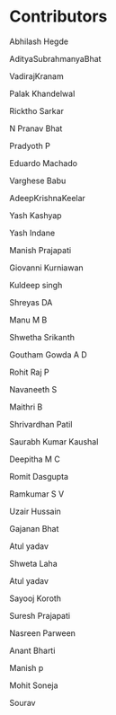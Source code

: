 # Contributors

Abhilash Hegde

AdityaSubrahmanyaBhat

VadirajKranam

Palak Khandelwal

Ricktho Sarkar

N Pranav Bhat

Pradyoth P

Eduardo Machado

Varghese Babu

AdeepKrishnaKeelar

Yash Kashyap

Yash Indane

Manish Prajapati

Giovanni Kurniawan

Kuldeep singh

Shreyas DA

Manu M B

Shwetha Srikanth

Goutham Gowda A D

Rohit Raj P

Navaneeth S

Maithri B

Shrivardhan Patil

Saurabh Kumar Kaushal  

Deepitha M C  

Romit Dasgupta    

Ramkumar S V  

Uzair Hussain  

Gajanan Bhat

Atul yadav

Shweta Laha

Atul yadav  

Sayooj Koroth  

Suresh Prajapati  

Nasreen Parween  

Anant Bharti

Manish p

Mohit Soneja

Sourav 
